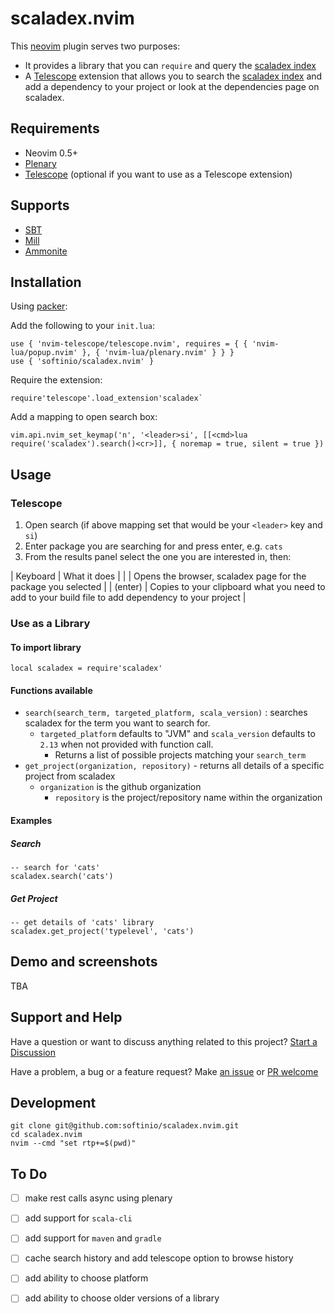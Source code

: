 # scaladex.nvim

This [neovim](https://neovim.io/) plugin serves two purposes:

- It provides a library that you can `require` and query the [scaladex index](https://index.scala-lang.org)
- A [Telescope](https://github.com/nvim-telescope/telescope.nvim) extension that allows you to search the [scaladex index](https://index.scala-lang.org) and add a dependency to your project or look at the dependencies page on scaladex.

## Requirements

- Neovim 0.5+ 
- [Plenary](https://github.com/nvim-lua/plenary.nvim)
- [Telescope](https://github.com/nvim-telescope) (optional if you want to use as a Telescope extension)

## Supports

- [SBT](https://www.scala-sbt.org/)
- [Mill](https://github.com/com-lihaoyi/mill)
- [Ammonite](https://ammonite.io/)

## Installation

Using [packer](https://github.com/wbthomason/packer.nvim):

Add the following to your `init.lua`:

```
use { 'nvim-telescope/telescope.nvim', requires = { { 'nvim-lua/popup.nvim' }, { 'nvim-lua/plenary.nvim' } } }
use { 'softinio/scaladex.nvim' }
```

Require the extension:

```
require'telescope'.load_extension'scaladex`
```

Add a mapping to open search box:

```
vim.api.nvim_set_keymap('n', '<leader>si', [[<cmd>lua require('scaladex').search()<cr>]], { noremap = true, silent = true })
```

## Usage

### Telescope

1. Open search (if above mapping set that would be your `<leader>` key and `si`)
2. Enter package you are searching for and press enter, e.g. `cats`
3. From the results panel select the one you are interested in, then:

| Keyboard | What it does |
| <C-s> | Opens the browser, scaladex page for the package you selected |
| <C-R> (enter) | Copies to your clipboard what you need to add to your build file to add dependency to your project |

### Use as a Library

#### To import library

```
local scaladex = require'scaladex'
```

#### Functions available

- `search(search_term, targeted_platform, scala_version)` : searches scaladex for the term you want to search for. 
  - `targeted_platform` defaults to "JVM" and `scala_version` defaults to `2.13` when not provided with function call. 
	- Returns a list of possible projects matching your `search_term`
- `get_project(organization, repository)` - returns all details of a specific project from scaladex 
  - `organization` is the github organization
	- `repository` is the project/repository name within the organization

#### Examples

##### Search

```
-- search for 'cats' 
scaladex.search('cats')
```

##### Get Project

```
-- get details of 'cats' library
scaladex.get_project('typelevel', 'cats')
```

## Demo and screenshots

TBA

## Support and Help

Have a question or want to discuss anything related to this project? [Start a Discussion](https://github.com/softinio/scaladex.nvim/discussions)

Have a problem, a bug or a feature request? Make [an issue](https://github.com/softinio/scaladex.nvim/issues) or [PR welcome](https://github.com/softinio/scaladex.nvim/pulls)

## Development

```
git clone git@github.com:softinio/scaladex.nvim.git
cd scaladex.nvim
nvim --cmd "set rtp+=$(pwd)"
```

## To Do

- [ ] make rest calls async using plenary
- [ ] add support for `scala-cli`
- [ ] add support for `maven` and `gradle`
- [ ] cache search history and add telescope option to browse history
- [ ] add ability to choose platform
- [ ] add ability to choose older versions of a library

